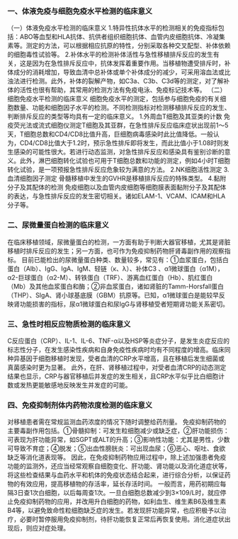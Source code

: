 


### 一、体液免疫与细胞免疫水平检测的临床意义
（一）体液免疫水平检测的临床意义
1.特异性抗体水平的检测相关的免疫指标包括：ABO等血型和HLA抗体、抗供者组织细胞抗体、血管内皮细胞抗体、冷凝集素等。测定的方法，可以根据相应抗原的特性，分别采取各种交叉配型、补体依赖的细胞毒性试验等。
2.补体水平的检测补体活性与急性移植排斥反应的发生有关，这是因为在急性排斥反应中，抗体发挥着重要作用。当移植物遭受排斥时，补体成分的消耗增加，导致血清中总补体或单个补体成分的减少，可采用溶血法或比浊法进行检测。此外，补体的裂解产物，如C3a、C3b、C3d等的测定，对了解补体的活性也很有帮助，其常用的检测方法有免疫电泳、免疫标记技术等。
（二）细胞免疫水平检测的临床意义
细胞免疫水平的测定，包括参与细胞免疫的有关细胞数量、功能和细胞因子水平的检测。不同检测指标对检测移植排斥反应的发生、判断排斥反应的类型等均具有一定的临床意义。
1.外周血T细胞及其亚类的计数
免疫荧光法或流式细胞仪测定T细胞及其亚群，在急性排斥反应临床症状出现前1～5天，T细胞总数和CD4/CD8比值升高，巨细胞病毒感染时此比值降低。一般认为，CD4/CD8比值大于1.2时，预示急性排斥即将发生，而此比值小于1.08时则发生感染的可能性很大。若进行动态监测，对急性排斥反应和感染具有鉴别诊断的意义。此外，淋巴细胞转化试验也可用于T细胞总数和功能的测定，例如4小时T细胞转化试验，是一项预报急性排斥反应危象较为满意的方法。
2.NK细胞活性测定
3.血清细胞因子测定
骨髓移植中发生的GVHR是移植排斥反应的特殊类型。
4.黏附分子及其配体的检测
免疫细胞以及血管内皮细胞等细胞膜表面黏附分子及其配体的表达，与急性排斥反应的发生密切相关。诸如ELAM-1、VCAM、ICAM和HLA分子等。

### 二、尿微量蛋白检测的临床意义
在临床移植领域，尿微量蛋白的检测，一方面有助于判断大器官移植，尤其是肾脏移植时排斥反应的发生；另一方面，也可作为免疫抑制药物肝肾毒副作用的观察指标。
目前已能检出的尿微量蛋白种类、数量较多，常见有：①血浆蛋白，包括白蛋白（Alb）、IgG、IgA、IgM、轻链（κ、λ）、补体C3 、α1微球蛋白（α1M），α2-巨球蛋白（α2-M）、转铁蛋白（TRF）、游离血红蛋白（Hb）、肌红蛋白（Mb）及其他血浆蛋白和酶；②非血浆蛋白，诸如肾脏的Tamm-Horsfall蛋白（THP）、SIgA、肾小球基底膜（GBM）抗原等。已知，α1微球蛋白是能较早反映肾功能损害的指标，尿α1微球蛋白和尿IgG与肾移植受者短期肾功能关系密切。

### 三、急性时相反应物质检测的临床意义
C反应蛋白（CRP）、IL-1、IL-6、TNF-α以及HSP等炎症分子，是发生炎症反应的标志性分子，在发生感染性疾病和自身免疫性疾病时均有不同程度的增高。临床同种异基因于细胞移植时发现，受者血清的CRP水平增高，且在移植后发生细菌或真菌感染时更为显著。
此外，在肝、肾移植过程中，对受者血清CRP的动态测定结果也显示，CRP与器官移植后并发症的发生相关，且CRP水平似乎比白细胞计数或发热更能敏感地反映发生并发症的可能。

### 四、免疫抑制剂体内药物浓度检测的临床意义
对移植患者需在常规监测血药浓度的情况下随时调整给药剂量。
免疫抑制药物的主要毒副作用包括。①骨髓抑制：可发生粒细胞减少或缺乏症，②肝功能损伤：可表现为肝功能异常，如SGPT或ALT的升高；③影响性功能：尤其是男性，少数可导致不育症；④脱发；⑤出血性膀胱炎：可出现血尿；⑥恶心、呕吐、食欲缺乏等消化道表现等。
因此，在免疫抑制药物应用过程中，除上述加强患者免疫功能的监测外，还应当经常观察自细胞变化、肝功能、肾功能以及消化道症状等，将这些检查结果与血药水平和机体的免疫状态结合起来，进行综合分析，以保证药物的有效应用，提高移植物的存活率，延长存活时间。
一般而言，用药初期应每隔3日查1次白细胞，以后每周查1次。一旦白细胞总数减少到3×109/L时，就应停止免疫抑制药物的应用，并改用升白细胞的药物，如利血生、维生素B6及维生素B4等，以避免致命性粒细胞缺乏症的发生。若发现肝功能异常，也应积极予以治疗，必要时暂停服用免疫抑制剂，待肝功能恢复正常后再恢复使用。消化道症状出现后，则应对症处理。
